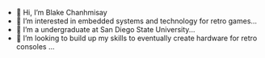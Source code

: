 - 👋 Hi, I’m Blake Chanhmisay
- 👀 I’m interested in embedded systems and technology for retro games...
- 🌱 I’m a undergraduate at San Diego State University...
- 💞️ I’m looking to build up my skills to eventually create hardware for retro consoles ...
